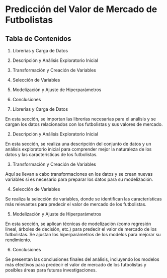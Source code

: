 # Predicción del Valor de Mercado de Futbolistas

## Tabla de Contenidos

1. Librerías y Carga de Datos
2. Descripción y Análisis Exploratorio Inicial
3. Transformación y Creación de Variables
4. Selección de Variables
5. Modelización y Ajuste de Hiperparámetros
6. Conclusiones

1. Librerías y Carga de Datos

En esta sección, se importan las librerías necesarias para el análisis y se cargan los datos relacionados con los futbolistas y sus valores de mercado.

2. Descripción y Análisis Exploratorio Inicial

En esta sección, se realiza una descripción del conjunto de datos y un análisis exploratorio inicial para comprender mejor la naturaleza de los datos y las características de los futbolistas.

3. Transformación y Creación de Variables

Aquí se llevan a cabo transformaciones en los datos y se crean nuevas variables si es necesario para preparar los datos para su modelización.

4. Selección de Variables

Se realiza la selección de variables, donde se identifican las características más relevantes para predecir el valor de mercado de los futbolistas.

5. Modelización y Ajuste de Hiperparámetros

En esta sección, se aplican técnicas de modelización (como regresión lineal, árboles de decisión, etc.) para predecir el valor de mercado de los futbolistas. Se ajustan los hiperparámetros de los modelos para mejorar su rendimiento.

6. Conclusiones

Se presentan las conclusiones finales del análisis, incluyendo los modelos más efectivos para predecir el valor de mercado de los futbolistas y posibles áreas para futuras investigaciones.
